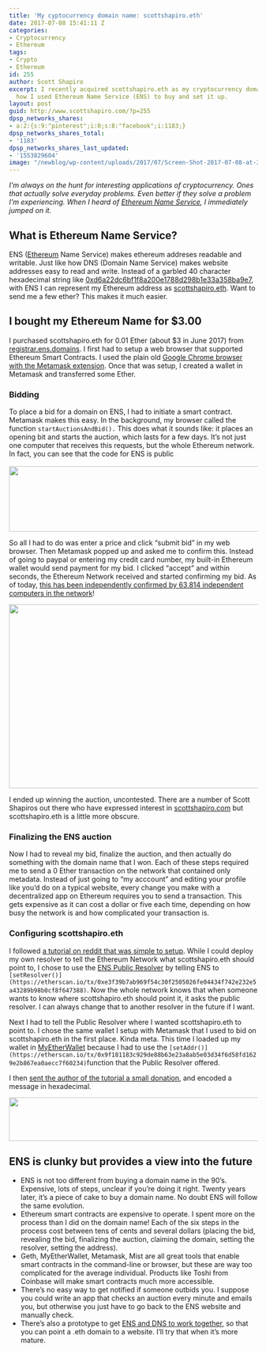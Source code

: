 ```yaml
---
title: 'My cyptocurrency domain name: scottshapiro.eth'
date: 2017-07-08 15:41:11 Z
categories:
- Cryptocurrency
- Ethereum
tags:
- Crypto
- Ethereum
id: 255
author: Scott Shapiro
excerpt: I recently acquired scottshapiro.eth as my cryptocurrency domain name. Here's
  how I used Ethereum Name Service (ENS) to buy and set it up.
layout: post
guid: http://www.scottshapiro.com/?p=255
dpsp_networks_shares:
- a:2:{s:9:"pinterest";i:0;s:8:"facebook";i:1183;}
dpsp_networks_shares_total:
- '1183'
dpsp_networks_shares_last_updated:
- '1553829604'
image: "/newblog/wp-content/uploads/2017/07/Screen-Shot-2017-07-08-at-3.22.56-PM-1.png"
---
```


_I&#8217;m always on the hunt for interesting applications of cryptocurrency. Ones that actually solve everyday problems. Even better if they solve a problem I&#8217;m experiencing. When I heard of [Ethereum Name Service](http://registrar.ens.domains/), I immediately jumped on it._

## What is Ethereum Name Service?

ENS ([Ethereum](https://www.investinblockchain.com/what-is-ethereum/) Name Service) makes ethereum addreses readable and writable. Just like how DNS (Domain Name Service) makes website addresses easy to read and write. Instead of a garbled 40 character hexadecimal string like [0xd6a22dc6bf1f8a200e1788d298b1e33a358ba9e7](https://etherscan.io/address/0xd6a22dc6bf1f8a200e1788d298b1e33a358ba9e7), with ENS I can represent my Ethereum address as [scottshapiro.eth](https://etherscan.io/enslookup?q=scottshapiro.eth). Want to send me a few ether? This makes it much easier.

## I bought my Ethereum Name for $3.00

I purchased scottshapiro.eth for 0.01 Ether (about $3 in June 2017) from [registrar.ens.domains](https://registrar.ens.domains/). I first had to setup a web browser that supported Ethereum Smart Contracts. I used the plain old [Google Chrome browser with the Metamask extension](https://metamask.io/). Once that was setup, I created a wallet in Metamask and transferred some Ether.

### Bidding

To place a bid for a domain on ENS, I had to initiate a smart contract. Metamask makes this easy. In the background, my browser called the function `startAuctionsAndBid().` This does what it sounds like: it places an opening bit and starts the auction, which lasts for a few days. It&#8217;s not just one computer that receives this requests, but the whole Ethereum network. In fact, you can see that the code for ENS is public  
[  
](https://github.com/ethereum/ens/blob/5035ed93028ade4183df24c3b28a0b58e9f759b1/contracts/HashRegistrarSimplified.sol#L360) [<img src="/wp-content/uploads/2017/07/Screen-Shot-2017-07-08-at-3.37.16-PM.png" class="alignnone size-full wp-image-263" height="132" alt="" width="768"  />](https://github.com/ethereum/ens/blob/5035ed93028ade4183df24c3b28a0b58e9f759b1/contracts/HashRegistrarSimplified.sol#L360)

So all I had to do was enter a price and click “submit bid” in my web browser. Then Metamask popped up and asked me to confirm this. Instead of going to paypal or entering my credit card number, my built-in Ethereum wallet would send payment for my bid. I clicked “accept” and within seconds, the Ethereum Network received and started confirming my bid. As of today, [this has been independently confirmed by 63,814 independent computers in the network](https://etherscan.io/tx/0x03c22347dc72836cfd412ce6e921c516e0e23fc41bf907b655cbecca0fda5c19)!

<img src="/wp-content/uploads/2017/07/Screen-Shot-2017-07-08-at-3.22.26-PM-1024x372.png" class="alignnone size-large wp-image-258" width="1024" height="372" />

I ended up winning the auction, uncontested. There are a number of Scott Shapiros out there who have expressed interest in [scottshapiro.com](http://scottshapiro.com/) but scottshapiro.eth is a little more obscure.

### Finalizing the ENS auction

Now I had to reveal my bid, finalize the auction, and then actually do something with the domain name that I won. Each of these steps required me to send a 0 Ether transaction on the network that contained only metadata. Instead of just going to “my acccount” and editing your profile like you&#8217;d do on a typical website, every change you make with a decentralized app on Ethereum requires you to send a transaction. This gets expensive as it can cost a dollar or five each time, depending on how busy the network is and how complicated your transaction is.

### Configuring scottshapiro.eth

I followed [a tutorial on reddit that was simple to setup](https://www.reddit.com/r/ethereum/comments/6clvs6/a_quick_guide_on_getting_an_ens_name_and_setting/). While I could deploy my own resolver to tell the Ethereum Network what scottshapiro.eth should point to, I chose to use the [ENS Public Resolver](https://etherscan.io/address/0x1da022710df5002339274aadee8d58218e9d6ab5) by telling ENS to `[setResolver()](https://etherscan.io/tx/0xe3f39b7ab969f54c30f2505026fe04434f742e232e5a43289b98b0cf8f647388)`. Now the whole network knows that when someone wants to know where scottshapiro.eth should point it, it asks the public resolver. I can always change that to another resolver in the future if I want.

Next I had to tell the Public Resolver where I wanted scottshapiro.eth to point to. I chose the same wallet I setup with Metamask that I used to bid on scottshapiro.eth in the first place. Kinda meta. This time I loaded up my wallet in [MyEtherWallet](http://myetherwallet.com/) because I had to use the `[setAddr()](https://etherscan.io/tx/0x9f181183c929de88b63e23a8ab5e03d34f6d58fd1629e2b867ea0aecc7f60234)`function that the Public Resolver offered.

I then [sent the author of the tutorial a small donation](https://etherchain.org/tx/0x817016be23054ed5d8e9ba70ab92519e351210cd6f98edf1d4384bfb21928ef5), and encoded a message in hexadecimal.

<img src="/wp-content/uploads/2017/07/Screen-Shot-2017-07-08-at-3.29.27-PM-1024x88.png" class="alignnone wp-image-259 size-large" width="1024" height="88" alt=""  />

## ENS is clunky but provides a view into the future

  * ENS is not too different from buying a domain name in the 90&#8217;s. Expensive, lots of steps, unclear if you&#8217;re doing it right. Twenty years later, it&#8217;s a piece of cake to buy a domain name. No doubt ENS will follow the same evolution.
  * Ethereum smart contracts are expensive to operate. I spent more on the process than I did on the domain name! Each of the six steps in the process cost between tens of cents and several dollars (placing the bid, revealing the bid, finalizing the auction, claiming the domain, setting the resolver, setting the address).
  * Geth, MyEtherWallet, Metamask, Mist are all great tools that enable smart contracts in the command-line or browser, but these are way too complicated for the average individual. Products like Toshi from Coinbase will make smart contracts much more accessible.
  * There&#8217;s no easy way to get notified if someone outbids you. I suppose you could write an app that checks an auction every minute and emails you, but otherwise you just have to go back to the ENS website and manually check.
  * There&#8217;s also a prototype to get [ENS and DNS to work together](https://github.com/ethereum/ens/blob/master/docs/dns.rst), so that you can point a .eth domain to a website. I&#8217;ll try that when it&#8217;s more mature.
